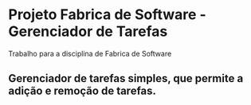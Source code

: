 # Projeto Fabrica de Software - Gerenciador de Tarefas

Trabalho para a disciplina de Fabrica de Software

## Gerenciador de tarefas simples, que permite a adição e remoção de tarefas.
